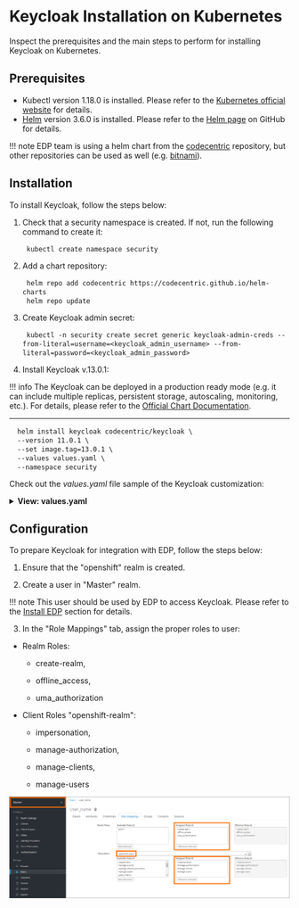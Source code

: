 # Keycloak Installation on Kubernetes

Inspect the prerequisites and the main steps to perform for installing Keycloak on Kubernetes.

## Prerequisites

* Kubectl version 1.18.0 is installed. Please refer to the [Kubernetes official website](https://v1-18.docs.kubernetes.io/docs/setup/release/notes/) for details.
* [Helm](https://helm.sh) version 3.6.0 is installed. Please refer to the [Helm page](https://github.com/helm/helm/releases/tag/v3.6.0) on GitHub for details.

!!! note
    EDP team is using a helm chart from the [codecentric](https://github.com/codecentric/helm-charts/tree/master/charts/keycloak)
    repository, but other repositories can be used as well (e.g. [bitnami](https://github.com/bitnami/charts/tree/master/bitnami/keycloak/)).

## Installation

To install Keycloak, follow the steps below:

1. Check that a security namespace is created. If not, run the following command to create it:

        kubectl create namespace security

2. Add a chart repository:

        helm repo add codecentric https://codecentric.github.io/helm-charts
        helm repo update

3. Create Keycloak admin secret:

        kubectl -n security create secret generic keycloak-admin-creds --from-literal=username=<keycloak_admin_username> --from-literal=password=<keycloak_admin_password>

4. Install Keycloak v.13.0.1:

  !!! info
      The Keycloak can be deployed in a production ready mode (e.g. it can include multiple replicas, persistent storage, autoscaling, monitoring, etc.).
      For details, please refer to the [Official Chart Documentation](https://github.com/codecentric/helm-charts/tree/master/charts/keycloak).

  ---
      helm install keycloak codecentric/keycloak \
      --version 11.0.1 \
      --set image.tag=13.0.1 \
      --values values.yaml \
      --namespace security

  Check out the *values.yaml* file sample of the Keycloak customization:

<details>
<summary><b>View: values.yaml</b></summary>

```yaml
replicas: 1

# start: create OpenShift realm which is required by EDP
extraInitContainers: |
  - name: realm-provider
    image: busybox
    imagePullPolicy: IfNotPresent
    command:
      - sh
    args:
      - -c
      - |
        echo '{"realm": "openshift","enabled": true}' > /realm/openshift.json
    volumeMounts:
      - name: realm
        mountPath: /realm

extraVolumeMounts: |
  - name: realm
    mountPath: /realm

extraVolumes: |
  - name: realm
    emptyDir: {}

extraEnv: |
  - name: PROXY_ADDRESS_FORWARDING
    value: "true"
  - name: KEYCLOAK_USER
    valueFrom:
      secretKeyRef:
        name: keycloak-admin-creds
        key: username
  - name: KEYCLOAK_PASSWORD
    valueFrom:
      secretKeyRef:
        name: keycloak-admin-creds
        key: password
  - name: KEYCLOAK_IMPORT
    value: /realm/openshift.json

ingress:
  enabled: true
  annotations:
    kubernetes.io/ingress.class: nginx
    ingress.kubernetes.io/affinity: cookie
  rules:
    - host: keycloak.example.com
      paths:
        - /

resources:
  limits:
    memory: "2048Mi"
  requests:
    cpu: "50m"
    memory: "512Mi"

# Use PostgreSQL deployed in a container
persistence:
  deployPostgres: true
  dbVendor: postgres

postgresql:
  postgresqlUsername: username
  postgresqlPassword: passwords
  postgresqlDatabase: keycloak
  persistence:
    enabled: true
    size: "3Gi"
    storageClass: "gp2"
```

</details>

## Configuration

To prepare Keycloak for integration with EDP, follow the steps below:

1. Ensure that the "openshift" realm is created.

2. Create a user in "Master" realm.

  !!! note
      This user should be used by EDP to access Keycloak. Please refer to the [Install EDP](install-edp.md) section for details.

3. In the "Role Mappings" tab, assign the proper roles to user:

* Realm Roles:

  * create-realm,

  * offline_access,

  * uma_authorization

* Client Roles "openshift-realm":

  * impersonation,

  * manage-authorization,

  * manage-clients,

  * manage-users

![keycloak-roles](../assets/operator-guide/keycloak-roles.png "keycloak-roles")
